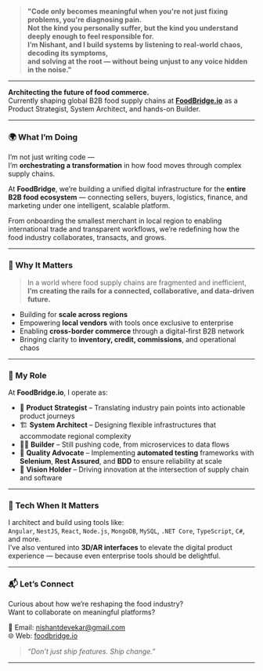 > **"Code only becomes meaningful when you're not just fixing problems, you're diagnosing pain.  
> Not the kind you personally suffer, but the kind you understand deeply enough to feel responsible for.  
> I’m Nishant, and I build systems by listening to real-world chaos, decoding its symptoms,  
> and solving at the root — without being unjust to any voice hidden in the noise."**

---

**Architecting the future of food commerce.**  
Currently shaping global B2B food supply chains at **[FoodBridge.io](https://foodbridge.io)** as a Product Strategist, System Architect, and hands-on Builder.

---

### 🌍 What I’m Doing

I’m not just writing code —  
I’m **orchestrating a transformation** in how food moves through complex supply chains.

At **FoodBridge**, we’re building a unified digital infrastructure for the **entire B2B food ecosystem** — connecting sellers, buyers, logistics, finance, and marketing under one intelligent, scalable platform.

From onboarding the smallest merchant in local region to enabling international trade and transparent workflows, we’re redefining how the food industry collaborates, transacts, and grows.

---

### 🚀 Why It Matters

> In a world where food supply chains are fragmented and inefficient,  
> **I’m creating the rails for a connected, collaborative, and data-driven future.**

- Building for **scale across regions**
- Empowering **local vendors** with tools once exclusive to enterprise
- Enabling **cross-border commerce** through a digital-first B2B network
- Bringing clarity to **inventory, credit, commissions**, and operational chaos

---

### 🧠 My Role

At **FoodBridge.io**, I operate as:

- 🧭 **Product Strategist** – Translating industry pain points into actionable product journeys  
- 🏗️ **System Architect** – Designing flexible infrastructures that accommodate regional complexity  
- 🧑‍💻 **Builder** – Still pushing code, from microservices to data flows
- 🧪 **Quality Advocate** – Implementing **automated testing** frameworks with **Selenium**, **Rest Assured**, and **BDD** to ensure reliability at scale
- 🧠 **Vision Holder** – Driving innovation at the intersection of supply chain and software  

---

### 🔬 Tech When It Matters

I architect and build using tools like:  
`Angular`, `NestJS`, `React`, `Node.js`, `MongoDB`, `MySQL`, `.NET Core`, `TypeScript`, `C#`, and more.  
I’ve also ventured into **3D/AR interfaces** to elevate the digital product experience — because even enterprise tools should be delightful.

---

### 📬 Let’s Connect

Curious about how we’re reshaping the food industry?  
Want to collaborate on meaningful platforms?

📧 Email: [nishantdevekar@gmail.com](mailto:nishantdevekar@gmail.com)  
🌐 Web: [foodbridge.io](https://foodbridge.io)  

> *“Don’t just ship features. Ship change.”*

---
